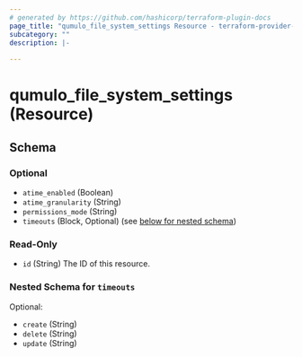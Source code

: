 ```yaml
---
# generated by https://github.com/hashicorp/terraform-plugin-docs
page_title: "qumulo_file_system_settings Resource - terraform-provider-qumulo"
subcategory: ""
description: |-
  
---
```


# qumulo_file_system_settings (Resource)





<!-- schema generated by tfplugindocs -->
## Schema

### Optional

- `atime_enabled` (Boolean)
- `atime_granularity` (String)
- `permissions_mode` (String)
- `timeouts` (Block, Optional) (see [below for nested schema](#nestedblock--timeouts))

### Read-Only

- `id` (String) The ID of this resource.

<a id="nestedblock--timeouts"></a>
### Nested Schema for `timeouts`

Optional:

- `create` (String)
- `delete` (String)
- `update` (String)


